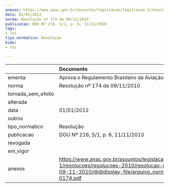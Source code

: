 ```yaml
---
anexos: https://www.anac.gov.br/assuntos/legislacao/legislacao-1/resolucoes/resolucoes-2010/resolucao-no-174-de-09-11-2010/@@display-file/arquivo_norma/A2010-0174.pdf
data: 01/01/2012
norma: Resolução nº 174 de 09/11/2010
publicacao: DOU Nº 216, S/1, p. 6, 11/11/2010
tags:
- lei
tipo_normatico: Resolução
hide: 
- toc 
 
---
```


|                    | Documento                                                                                                                                                      |
|:-------------------|:---------------------------------------------------------------------------------------------------------------------------------------------------------------|
| ementa             | Aprova o Regulamento Brasileiro da Aviação Civil Nº 133.                                                                                                       |
| norma              | Resolução nº 174 de 09/11/2010                                                                                                                                 |
| tornada_sem_efeito |                                                                                                                                                                |
| alterada           |                                                                                                                                                                |
| data               | 01/01/2012                                                                                                                                                     |
| outros             |                                                                                                                                                                |
| tipo_normatico     | Resolução                                                                                                                                                      |
| publicacao         | DOU Nº 216, S/1, p. 6, 11/11/2010                                                                                                                              |
| revogada           |                                                                                                                                                                |
| em_vigor           |                                                                                                                                                                |
| anexos             | https://www.anac.gov.br/assuntos/legislacao/legislacao-1/resolucoes/resolucoes-2010/resolucao-no-174-de-09-11-2010/@@display-file/arquivo_norma/A2010-0174.pdf |